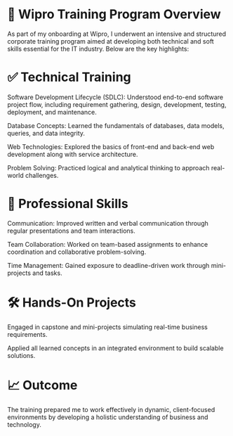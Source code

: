 
# 🏢 Wipro Training Program Overview


As part of my onboarding at Wipro, I underwent an intensive and structured corporate training program aimed at developing both technical and soft skills essential for the IT industry. Below are the key highlights:

# ✅ Technical Training


Software Development Lifecycle (SDLC): Understood end-to-end software project flow, including requirement gathering, design, development, testing, deployment, and maintenance.

Database Concepts: Learned the fundamentals of databases, data models, queries, and data integrity.

Web Technologies: Explored the basics of front-end and back-end web development along with service architecture.

Problem Solving: Practiced logical and analytical thinking to approach real-world challenges.

# 🤝 Professional Skills


Communication: Improved written and verbal communication through regular presentations and team interactions.

Team Collaboration: Worked on team-based assignments to enhance coordination and collaborative problem-solving.

Time Management: Gained exposure to deadline-driven work through mini-projects and tasks.

# 🛠️ Hands-On Projects


Engaged in capstone and mini-projects simulating real-time business requirements.

Applied all learned concepts in an integrated environment to build scalable solutions.

# 📈 Outcome


The training prepared me to work effectively in dynamic, client-focused environments by developing a holistic understanding of business and technology.


